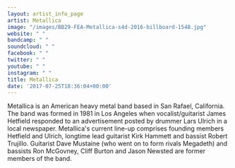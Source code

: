```yaml
---
layout: artist_info_page
artist: Metallica
image: "/images/BB29-FEA-Metallica-s4d-2016-billboard-1548.jpg"
website: " "
bandcamp: " "
soundcloud: " "
facebook: " "
twitter: " "
youtube: " "
instagram: " "
title: Metallica
date: '2017-07-25T18:36:04+00:00'
---
```



Metallica is an American heavy metal band based in San Rafael, California. The band was formed in 1981 in Los Angeles when vocalist/guitarist James Hetfield responded to an advertisement posted by drummer Lars Ulrich in a local newspaper. Metallica's current line-up comprises founding members Hetfield and Ulrich, longtime lead guitarist Kirk Hammett and bassist Robert Trujillo. Guitarist Dave Mustaine (who went on to form rivals Megadeth) and bassists Ron McGovney, Cliff Burton and Jason Newsted are former members of the band.
